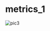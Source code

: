 # metrics_1
![pic3](https://user-images.githubusercontent.com/91897152/221121916-babce330-7d76-4989-9b89-37e6709a24e8.jpg)

